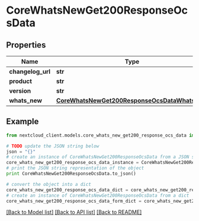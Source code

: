 # CoreWhatsNewGet200ResponseOcsData


## Properties
Name | Type | Description | Notes
------------ | ------------- | ------------- | -------------
**changelog_url** | **str** |  | 
**product** | **str** |  | 
**version** | **str** |  | 
**whats_new** | [**CoreWhatsNewGet200ResponseOcsDataWhatsNew**](CoreWhatsNewGet200ResponseOcsDataWhatsNew.md) |  | [optional] 

## Example

```python
from nextcloud_client.models.core_whats_new_get200_response_ocs_data import CoreWhatsNewGet200ResponseOcsData

# TODO update the JSON string below
json = "{}"
# create an instance of CoreWhatsNewGet200ResponseOcsData from a JSON string
core_whats_new_get200_response_ocs_data_instance = CoreWhatsNewGet200ResponseOcsData.from_json(json)
# print the JSON string representation of the object
print CoreWhatsNewGet200ResponseOcsData.to_json()

# convert the object into a dict
core_whats_new_get200_response_ocs_data_dict = core_whats_new_get200_response_ocs_data_instance.to_dict()
# create an instance of CoreWhatsNewGet200ResponseOcsData from a dict
core_whats_new_get200_response_ocs_data_form_dict = core_whats_new_get200_response_ocs_data.from_dict(core_whats_new_get200_response_ocs_data_dict)
```
[[Back to Model list]](../README.md#documentation-for-models) [[Back to API list]](../README.md#documentation-for-api-endpoints) [[Back to README]](../README.md)


